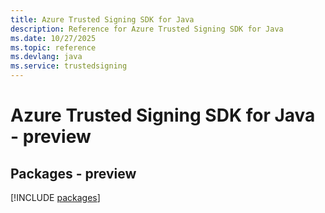 ```yaml
---
title: Azure Trusted Signing SDK for Java
description: Reference for Azure Trusted Signing SDK for Java
ms.date: 10/27/2025
ms.topic: reference
ms.devlang: java
ms.service: trustedsigning
---
```

# Azure Trusted Signing SDK for Java - preview
## Packages - preview
[!INCLUDE [packages](trusted-signing-index.md)]